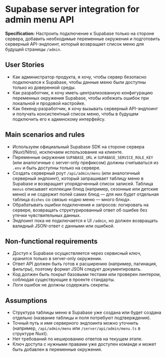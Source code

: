 # Supabase server integration for admin menu API

**Specification:** Настроить подключение к Supabase только на стороне сервера, добавить необходимые переменные окружения и подготовить серверный API-эндпоинт, который возвращает список меню для будущей страницы `/admin`.

## User Stories
- Как администратор продукта, я хочу, чтобы сервер безопасно подключался к Supabase, чтобы данные меню были доступны только из доверенной среды.
- Как разработчик, я хочу иметь централизованную конфигурацию переменных окружения Supabase, чтобы избежать ошибок при локальной и продовой настройке.
- Как бекенд-разработчик, я хочу вызывать серверный API-эндпоинт и получать консистентный список меню, чтобы в будущем подключить его к админскому интерфейсу.

## Main scenarios and rules
- Используем официальный Supabase SDK на стороне сервера (Nuxt/Nitro), исключаем использование на клиенте.
- Переменные окружения `SUPABASE_URL` и `SUPABASE_SERVICE_ROLE_KEY` (или аналогичные с server-only префиксом) должны считываться из `.env` и быть доступны только на сервере.
- Создать серверный роут `/api/admin/menu` (или аналогичный серверный эндпоинт), который запрашивает таблицу меню в Supabase и возвращает упорядоченный список записей. Таблица `menus` описывает коллекции блюд (например, сезонные или детские меню) и не содержит полей самих блюд — для них будет отдельная таблица `dishes` со связью «одно меню — много блюд».
- Обрабатывать ошибки подключения и запросов: логировать на сервере, возвращать структурированный ответ об ошибке без утечки чувствительных данных.
- Эндпоинт пока не подключается к UI `/admin`, но должен возвращать валидный JSON-ответ с данными или ошибкой.

## Non-functional requirements
- Доступ к Supabase осуществляется через сервисный ключ, хранится только в server-only окружении.
- Ответ API должен быть готов к расширению (например, пагинация, фильтры), поэтому формат JSON следует документировать.
- Код должен быть покрыт базовыми тестами или проверен линтером, соблюдая существующие в проекте стандарты.
- Логи ошибок не должны содержать секреты.

## Assumptions
- Структура таблицы меню в Supabase уже создана или будет создана отдельно (название таблицы и поля потребуют подтверждения).
- Точный путь и имя серверного эндпоинта можно уточнить (например, `/api/admin/menu` или `/server/api/admin/menu.ts` в структуре Nuxt).
- Нет требований по кешированию ответов на текущем этапе.
- Ключ доступа с нужными правами уже доступен команде и может быть добавлен в переменные окружения.
